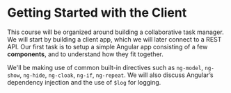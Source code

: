 # Getting Started with the Client

This course will be organized around building a collaborative task manager. We will start by building a client app, which we will later connect to a REST API. Our first task is to setup a simple Angular app consisting of a few **components**, and to understand how they fit together. 

We'll be making use of common built-in directives such as `ng-model`, `ng-show`, `ng-hide`, `ng-cloak`, `ng-if`, `ng-repeat`. We will also discuss Angular’s dependency injection and the use of `$log` for logging.

